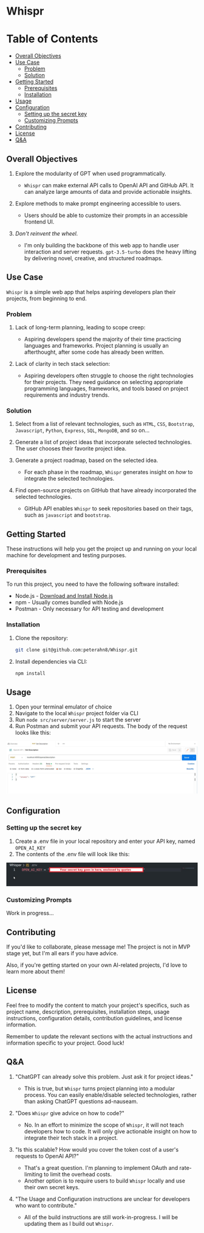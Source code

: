 # Whispr

# Table of Contents

- [Overall Objectives](#overall-objectives)
- [Use Case](#use-case)
  - [Problem](#problem)
  - [Solution](#solution)
- [Getting Started](#getting-started)
  - [Prerequisites](#prerequisites)
  - [Installation](#installation)
- [Usage](#usage)
- [Configuration](#configuration)
  - [Setting up the secret key](#setting-up-the-secret-key)
  - [Customizing Prompts](#customizing-prompts)
- [Contributing](#contributing)
- [License](#license)
- [Q&A](#qa)

## Overall Objectives

1. Explore the modularity of GPT when used programmatically.

   - `Whispr` can make external API calls to OpenAI API and GitHub API. It can analyze large amounts of data and provide actionable insights.

2. Explore methods to make prompt engineering accessible to users.

   - Users should be able to customize their prompts in an accessible frontend UI.

3. _Don't reinvent the wheel._

   - I'm only building the backbone of this web app to handle user interaction and server requests. `gpt-3.5-turbo` does the heavy lifting by delivering novel, creative, and structured roadmaps.

## Use Case

`Whispr` is a simple web app that helps aspiring developers plan their projects, from beginning to end.

### Problem

1. Lack of long-term planning, leading to scope creep:

   - Aspiring developers spend the majority of their time practicing languages and frameworks. Project planning is usually an afterthought, after some code has already been written.

2. Lack of clarity in tech stack selection:

   - Aspiring developers often struggle to choose the right technologies for their projects. They need guidance on selecting appropriate programming languages, frameworks, and tools based on project requirements and industry trends.

### Solution

1. Select from a list of relevant technologies, such as `HTML`, `CSS`, `Bootstrap`, `Javascript`, `Python`, `Express`, `SQL`, `MongoDB`, and so on...

2. Generate a list of project ideas that incorporate selected technologies. The user chooses their favorite project idea.

3. Generate a project roadmap, based on the selected idea.

   - For each phase in the roadmap, `Whispr` generates insight on _how_ to integrate the selected technologies.

4. Find open-source projects on GitHub that have already incorporated the selected technologies.

   - GitHub API enables `Whispr` to seek repositories based on their tags, such as `javascript` and `bootstrap`.

## Getting Started

These instructions will help you get the project up and running on your local machine for development and testing purposes.

### Prerequisites

To run this project, you need to have the following software installed:

- Node.js - [Download and Install Node.js](https://nodejs.org)
- npm - Usually comes bundled with Node.js
- Postman - Only necessary for API testing and development

### Installation

1. Clone the repository:
   ```bash
   git clone git@github.com:peterahn8/Whispr.git
   ```
2. Install dependencies via CLI:
   ```bash
   npm install
   ```

## Usage

1. Open your terminal emulator of choice
2. Navigate to the local `Whispr` project folder via CLI
3. Run `node src/server/server.js` to start the server
4. Run Postman and submit your API requests. The body of the request looks like this:

![Postman](images/configurePostman.jpg)

## Configuration

### Setting up the secret key

1. Create a .env file in your local repository and enter your API key, named `OPEN_AI_KEY`
2. The contents of the .env file will look like this:

![Secret](images/configureSecretKey.jpg)

### Customizing Prompts

Work in progress...

## Contributing

If you'd like to collaborate, please message me! The project is not in MVP stage yet, but I'm all ears if you have advice.

Also, if you're getting started on your own AI-related projects, I'd love to learn more about them!

## License

Feel free to modify the content to match your project's specifics, such as project name, description, prerequisites, installation steps, usage instructions, configuration details, contribution guidelines, and license information.

Remember to update the relevant sections with the actual instructions and information specific to your project. Good luck!

## Q&A

1. "ChatGPT can already solve this problem. Just ask it for project ideas."

   - This is true, but `Whispr` turns project planning into a modular process. You can easily enable/disable selected technologies, rather than asking ChatGPT questions ad-nauseam.

2. "Does `Whispr` give advice on how to code?"

   - No. In an effort to minimize the scope of `Whispr`, it will not teach developers how to code. It will only give actionable insight on how to integrate their tech stack in a project.

3. "Is this scalable? How would you cover the token cost of a user's requests to OpenAI API?"

   - That's a great question. I'm planning to implement OAuth and rate-limiting to limit the overhead costs.
   - Another option is to require users to build `Whispr` locally and use their own secret keys.

4. "The Usage and Configuration instructions are unclear for developers who want to contribute."

   - All of the build instructions are still work-in-progress. I will be updating them as I build out `Whispr`.
